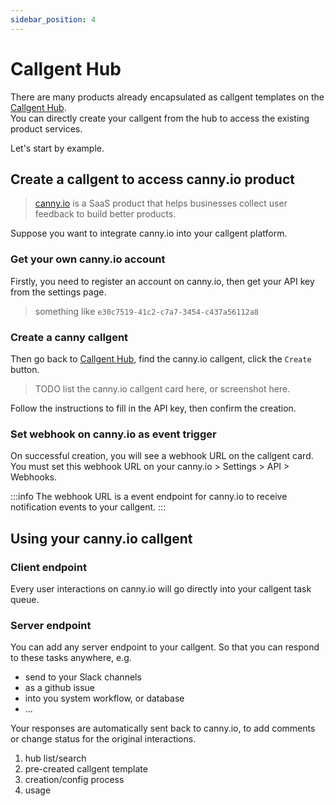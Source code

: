 ```yaml
---
sidebar_position: 4
---
```


# Callgent Hub

There are many products already encapsulated as callgent templates on the [Callgent Hub](https://callgent.com/hub).  
You can directly create your callgent from the hub to access the existing product services.

Let's start by example.

## Create a callgent to access canny.io product

> [canny.io](https://canny.io/) is a SaaS product that helps businesses collect user feedback to build better products.

Suppose you want to integrate canny.io into your callgent platform.

### Get your own canny.io account

Firstly, you need to register an account on canny.io, then get your API key from the settings page.

> something like `e30c7519-41c2-c7a7-3454-c437a56112a8`

### Create a canny callgent

Then go back to [Callgent Hub](https://callgent.com/hub), find the canny.io callgent, click the `Create` button.

> TODO list the canny.io callgent card here, or screenshot here.

Follow the instructions to fill in the API key, then confirm the creation.

### Set webhook on canny.io as event trigger

On successful creation, you will see a webhook URL on the callgent card. You must set this webhook URL on your canny.io > Settings > API > Webhooks.

:::info
The webhook URL is a event endpoint for canny.io to receive notification events to your callgent.
:::

## Using your canny.io callgent

### Client endpoint

Every user interactions on canny.io will go directly into your callgent task queue.

### Server endpoint

You can add any server endpoint to your callgent. So that you can respond to these tasks anywhere, e.g.

- send to your Slack channels
- as a github issue
- into you system workflow, or database
- ...

Your responses are automatically sent back to canny.io, to add comments or change status for the original interactions.

1. hub list/search
2. pre-created callgent template
3. creation/config process
4. usage
